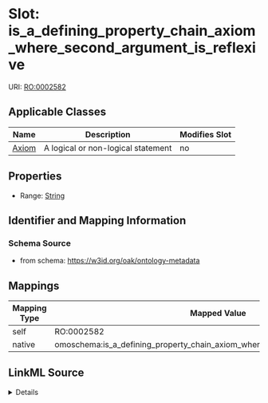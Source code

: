 

# Slot: is_a_defining_property_chain_axiom_where_second_argument_is_reflexive



URI: [RO:0002582](http://purl.obolibrary.org/obo/RO_0002582)



<!-- no inheritance hierarchy -->





## Applicable Classes

| Name | Description | Modifies Slot |
| --- | --- | --- |
| [Axiom](Axiom.md) | A logical or non-logical statement |  no  |







## Properties

* Range: [String](String.md)





## Identifier and Mapping Information







### Schema Source


* from schema: https://w3id.org/oak/ontology-metadata




## Mappings

| Mapping Type | Mapped Value |
| ---  | ---  |
| self | RO:0002582 |
| native | omoschema:is_a_defining_property_chain_axiom_where_second_argument_is_reflexive |




## LinkML Source

<details>
```yaml
name: is_a_defining_property_chain_axiom_where_second_argument_is_reflexive
from_schema: https://w3id.org/oak/ontology-metadata
rank: 1000
slot_uri: RO:0002582
alias: is_a_defining_property_chain_axiom_where_second_argument_is_reflexive
domain_of:
- Axiom
range: string

```
</details>